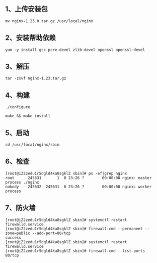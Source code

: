## 1、上传安装包

```shell
mv nginx-1.23.0.tar.gz /usr/local/nginx
```

## 2、安装帮助依赖

```shell
yum -y install gcc pcre-devel zlib-devel openssl openssl-devel
```


## 3、解压

```shell
tar -zxvf nginx-1.23.tar.gz 
```

## 4、构建
```shell
./configure
```
```shell
make && make install
```

## 5、启动
```shell
cd /usr/local/nginx/sbin
```

## 6、检查
```shell
[root@iZ2zedu1r5dgld4ka8sgklZ sbin]# ps -ef|grep nginx
root      245631       1  0 23:26 ?        00:00:00 nginx: master process ./nginx
nobody    245632  245631  0 23:26 ?        00:00:00 nginx: worker process
```

## 7、防火墙
```shell
[root@iZ2zedu1r5dgld4ka8sgklZ sbin]# systemctl restart firewalld.service
[root@iZ2zedu1r5dgld4ka8sgklZ sbin]# firewall-cmd --permanent --zone=public --add-port=80/tcp
success
[root@iZ2zedu1r5dgld4ka8sgklZ sbin]# systemctl restart firewalld.service
[root@iZ2zedu1r5dgld4ka8sgklZ sbin]# firewall-cmd --list-ports
80/tcp
```


